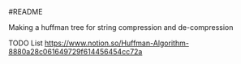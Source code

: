 #README

Making a huffman tree for string compression and de-compression

TODO List
https://www.notion.so/Huffman-Algorithm-8880a28c061649729f614456454cc72a
